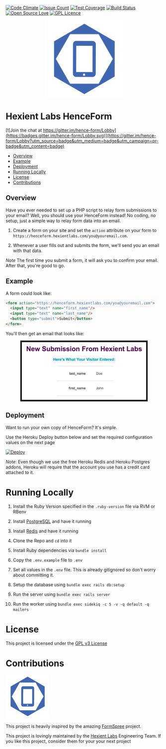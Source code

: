 [![Code Climate](https://codeclimate.com/github/Hexient-Labs/hence-form/badges/gpa.svg)](https://codeclimate.com/github/Hexient-Labs/hence-form)
[![Issue Count](https://codeclimate.com/github/Hexient-Labs/hence-form/badges/issue_count.svg)](https://codeclimate.com/github/Hexient-Labs/hence-form)
[![Test Coverage](https://codeclimate.com/github/Hexient-Labs/hence-form/badges/coverage.svg)](https://codeclimate.com/github/Hexient-Labs/hence-form/coverage)
[![Build Status](https://travis-ci.org/Hexient-Labs/hence-form.svg?branch=master)](https://travis-ci.org/Hexient-Labs/hence-form)
[![Open Source Love](https://badges.frapsoft.com/os/v2/open-source.svg?v=103)](https://github.com/ellerbrock/open-source-badges/)
[![GPL Licence](https://badges.frapsoft.com/os/gpl/gpl.svg?v=103)](https://opensource.org/licenses/GPL-3.0/)

<p align="center">
  <img src="readme_images/logo_250.png">
</p>

# Hexient Labs HenceForm

[![Join the chat at https://gitter.im/hence-form/Lobby](https://badges.gitter.im/hence-form/Lobby.svg)](https://gitter.im/hence-form/Lobby?utm_source=badge&utm_medium=badge&utm_campaign=pr-badge&utm_content=badge)

* [Overview](#overview)
* [Example](#example)
* [Deployment](#deployment)
* [Running Locally](#running-locally)
* [License](#license)
* [Contributions](#contributions)

## Overview

Have you ever needed to set up a PHP script to relay form submissions to your email?
Well, you should use your HenceForm instead! No coding, no setup, just a
simple way to relay form data into an email.

1. Create a form on your site and set the `action` attribute on your form
  to `https://henceform.hexientlabs.com/you@youremail.com`.

1. Whenever a user fills out and submits the form, we'll send you an email
  with that data.

*Note* The first time you submit a form, it will ask you to confirm your email.
After that, you're good to go.

## Example

A form could look like:

```html
<form action="https://henceform.hexientlabs.com/you@youremail.com">
  <input type="text" name="first_name"/>
  <input type="text" name="last_name"/>
  <button type="submit">Submit</button>
</form>
```

You'll then get an email that looks like:

<p align="center">
  <kbd>
    <img src="readme_images/email_example.png" width="400" border="5">
  </kbd>
</p>

## Deployment

Want to run your own copy of HenceForm? It's simple.

Use the Heroku Deploy button below and set the required configuration
values on the next page

[![Deploy](https://www.herokucdn.com/deploy/button.svg)](https://heroku.com/deploy)

*Note*: Even though we use the free Heroku Redis and Heroku Postgres addons, Heroku
will require that the account you use has a credit card attached to it.

# Running Locally

1. Install the Ruby Version specified in the `.ruby-version` file via RVM or RBenv

1. Install [PostgreSQL](https://www.postgresapp.com) and have it running

1. Install [Redis](https://www.redis.io) and have it running

1. Clone the Repo and `cd` into it

1. Install Ruby dependencies via `bundle install`

1. Copy the `.env.example` file to `.env`

1. Set all values in the `.env` file.
  This is already gitignored so don't worry about committing it.

1. Setup the database using `bundle exec rails db:setup`

1. Run the server using `bundle exec rails server`

1. Run the worker using `bundle exec sidekiq -c 5 -v -q default -q mailers`

# License

This project is licensed under the [GPL v3 License](./LICENSE)

# Contributions

![Hexient Labs Logo](readme_images/logo_140.png)

This project is heavily inspired by the amazing [FormSpree](https://www.formspree.io)
project.

This project is lovingly maintained by the [Hexient Labs](https://www.hexientlabs.com)
Engineering Team. If you like this project, consider them for your your next project


